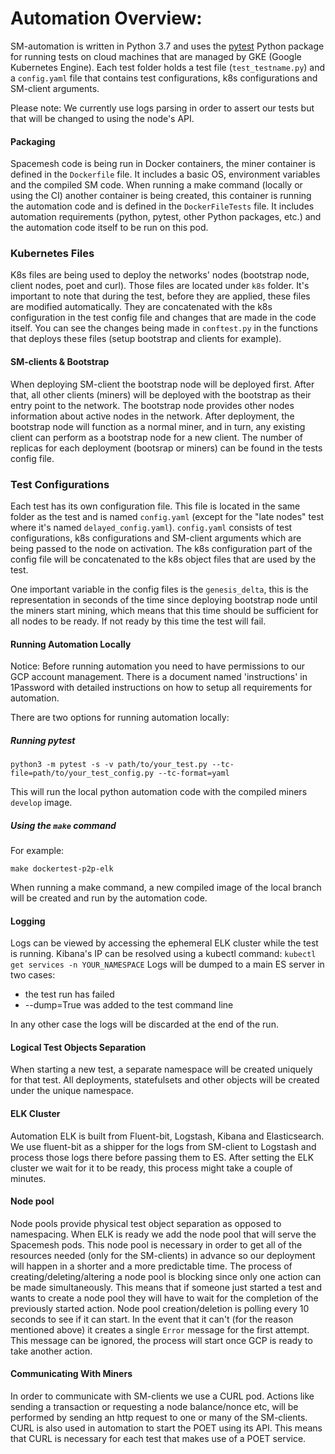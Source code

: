 # Automation Overview:

SM-automation is written in Python 3.7 and uses the [pytest](https://pypi.org/project/pytest/) Python package for running tests on cloud machines that are managed by GKE (Google Kubernetes Engine).
Each test folder holds a test file (`test_testname.py`) and a `config.yaml` file that contains test configurations, k8s configurations and SM-client arguments.

Please note: We currently use logs parsing in order to assert our tests but that will be changed to using the node's API.

#### Packaging

Spacemesh code is being run in Docker containers, the miner container is defined in the `Dockerfile` file.
It includes a basic OS, environment variables and the compiled SM code.
When running a make command (locally or using the CI) another container is being created, this container is running the 
automation code and is defined in the `DockerFileTests` file. It includes automation requirements (python, pytest, 
other Python packages, etc.) and the automation code itself to be run on this pod.

### Kubernetes Files
   
K8s files are being used to deploy the networks' nodes (bootstrap node, client nodes, poet and curl).
Those files are located under `k8s` folder.
It's important to note that during the test, before they are applied, these files are modified automatically. They are concatenated with
the k8s configuration in the test config file and changes that are made in the code itself.
You can see the changes being made in `conftest.py` in the functions that deploys these files (setup bootstrap and
clients for example).

#### SM-clients & Bootstrap
When deploying SM-client the bootstrap node will be deployed first. After that, all other clients (miners) will be deployed with the bootstrap as their entry point to the network.
The bootstrap node provides other nodes information about active nodes in the network.
After deployment, the bootstrap node will function as a normal miner, and in turn, any existing client can perform as a bootstrap node for a new client.
The number of replicas for each deployment (bootsrap or miners) can be found in the tests config file.

### Test Configurations

Each test has its own configuration file.
This file is located in the same folder as the test and is named `config.yaml` (except for the "late nodes" test where it's
named `delayed_config.yaml`).
`config.yaml` consists of test configurations, k8s configurations and SM-client arguments which are being passed to the
node on activation.
The k8s configuration part of the config file will be concatenated to the k8s object files that are used by the test.

One important variable in the config files is the `genesis_delta`, this is the representation in seconds of the time
since deploying bootstrap node until the miners start mining, which means that this time should be sufficient for all
nodes to be ready.
If not ready by this time the test will fail.

#### Running Automation Locally

Notice: Before running automation you need to have permissions to our GCP account management.
There is a document named 'instructions' in 1Password with detailed instructions on how to setup all requirements for  
automation. 

There are two options for running automation locally:

##### Running pytest
```
python3 -m pytest -s -v path/to/your_test.py --tc-file=path/to/your_test_config.py --tc-format=yaml
```
This will run the local python automation code with the compiled miners `develop` image.

##### Using the `make` command
For example:
```
make dockertest-p2p-elk
``` 
When running a make command, a new compiled image of the local branch will be created and run by the automation code.

#### Logging
Logs can be viewed by accessing the ephemeral ELK cluster while the test is running.
Kibana's IP can be resolved using a kubectl command: `kubectl get services -n YOUR_NAMESPACE`
Logs will be dumped to a main ES server in two cases:
* the test run has failed
* --dump=True was added to the test command line

In any other case the logs will be discarded at the end of the run.

#### Logical Test Objects Separation
When starting a new test, a separate namespace will be created uniquely for that test.
All deployments, statefulsets and other objects will be created under the unique namespace.

#### ELK Cluster
Automation ELK is built from Fluent-bit, Logstash, Kibana and Elasticsearch.
We use fluent-bit as a shipper for the logs from SM-client to Logstash and process those logs there before passing them to ES.
After setting the ELK cluster we wait for it to be ready, this process might take a couple of minutes.

#### Node pool
Node pools provide physical test object separation as opposed to namespacing.
When ELK is ready we add the node pool that will serve the Spacemesh pods. This node pool is necessary in order to get all of the resources needed (only for the SM-clients) in advance so our deployment will happen in a shorter and a more predictable time.
The process of creating/deleting/altering a node pool is blocking since only one action can be made simultaneously. This means that if someone just started a test and wants to create a node pool they will have to wait for the completion of the previously started action.
Node pool creation/deletion is polling every 10 seconds to see if it can start. In the event that it can't (for the reason mentioned above) it creates a single `Error` message for the first attempt. This message can be ignored, the process will start once GCP is ready to take another action.

#### Communicating With Miners
In order to communicate with SM-clients we use a CURL pod.
Actions like sending a transaction or requesting a node balance/nonce etc, will be performed by sending an http request to one or many of the SM-clients.
CURL is also used in automation to start the POET using its API. This means that CURL is necessary for each test that makes use of a POET service.

